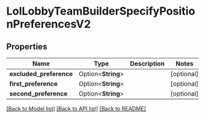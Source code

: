 # LolLobbyTeamBuilderSpecifyPositionPreferencesV2

## Properties

Name | Type | Description | Notes
------------ | ------------- | ------------- | -------------
**excluded_preference** | Option<**String**> |  | [optional]
**first_preference** | Option<**String**> |  | [optional]
**second_preference** | Option<**String**> |  | [optional]

[[Back to Model list]](../README.md#documentation-for-models) [[Back to API list]](../README.md#documentation-for-api-endpoints) [[Back to README]](../README.md)



